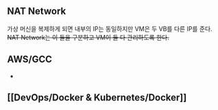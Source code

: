 ## NAT Network
가상 머신을 복제하게 되면 내부의 IP는 동일하지만 VM은 두 VB를 다른 IP를 준다. ~~NAT Network는 이 둘을 구분하고 VM이 둘 다 관리하도록 한다.~~

## AWS/GCC
-
## [[DevOps/Docker & Kubernetes/Docker]]
